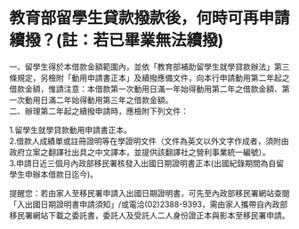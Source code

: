 # 教育部留學生貸款撥款後，何時可再申請續撥？(註：若已畢業無法續撥)

一、留學生得於本借款金額範圍內，並依「教育部補助留學生就學貸款辦法」第三條規定，另檢附「動用申請書正本」及續撥應備文件，向本行申請動用第二年起之借款金額，惟請注意：本借款第一次動用日滿一年始得動用第二年之借款金額、第一次動用日滿二年始得動用第三年之借款金額。  
二、辦理第二年起之續撥申請時，應檢附下列文件： 

1.留學生就學貸款動用申請書正本。   
2.借款人成績單或註冊證明等在學證明文件（文件為英文以外文字作成者，須附由政府立案之翻譯社出具之中文譯本，並提供該翻譯社之營利事業統一編號）。  
3.申請日近三個月內政部移民署核發入出國日期證明書正本(出國紀錄期間為自留學生申辦本借款日迄今)。  
  
提醒您：若由家人至移民署申請入出國日期證明書，可先至內政部移民署網站查閱「入出國日期證明書申請須知」/或電洽(02)2388-9393，需由家人攜帶自內政部移民署網站下載之委託書，委託人及受託人二人身份證正本與影本至移民署申請。
